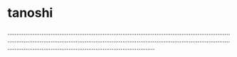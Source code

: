 # tanoshi
..........................................................................................................................................................................................................................................................................................................................................
